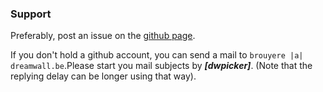 

### Support
Preferably, post an issue on the [github page](https://github.com/DreamWall-Animation/dwpicker/issues).

If you don't hold a github account, you can send a mail to `brouyere |a| dreamwall.be`.Please start you mail subjects by ***[dwpicker]***. (Note that the replying delay can be longer using that way).
